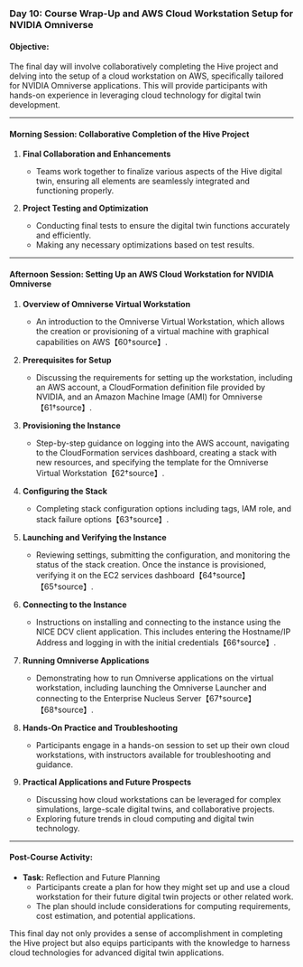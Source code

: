 ### Day 10: Course Wrap-Up and AWS Cloud Workstation Setup for NVIDIA Omniverse

#### Objective:
The final day will involve collaboratively completing the Hive project and delving into the setup of a cloud workstation on AWS, specifically tailored for NVIDIA Omniverse applications. This will provide participants with hands-on experience in leveraging cloud technology for digital twin development.

---

#### Morning Session: Collaborative Completion of the Hive Project

1. **Final Collaboration and Enhancements**
   - Teams work together to finalize various aspects of the Hive digital twin, ensuring all elements are seamlessly integrated and functioning properly.

2. **Project Testing and Optimization**
   - Conducting final tests to ensure the digital twin functions accurately and efficiently.
   - Making any necessary optimizations based on test results.

---

#### Afternoon Session: Setting Up an AWS Cloud Workstation for NVIDIA Omniverse

1. **Overview of Omniverse Virtual Workstation**
   - An introduction to the Omniverse Virtual Workstation, which allows the creation or provisioning of a virtual machine with graphical capabilities on AWS【60†source】.

2. **Prerequisites for Setup**
   - Discussing the requirements for setting up the workstation, including an AWS account, a CloudFormation definition file provided by NVIDIA, and an Amazon Machine Image (AMI) for Omniverse【61†source】.

3. **Provisioning the Instance**
   - Step-by-step guidance on logging into the AWS account, navigating to the CloudFormation services dashboard, creating a stack with new resources, and specifying the template for the Omniverse Virtual Workstation【62†source】.

4. **Configuring the Stack**
   - Completing stack configuration options including tags, IAM role, and stack failure options【63†source】.

5. **Launching and Verifying the Instance**
   - Reviewing settings, submitting the configuration, and monitoring the status of the stack creation. Once the instance is provisioned, verifying it on the EC2 services dashboard【64†source】【65†source】.

6. **Connecting to the Instance**
   - Instructions on installing and connecting to the instance using the NICE DCV client application. This includes entering the Hostname/IP Address and logging in with the initial credentials【66†source】.

7. **Running Omniverse Applications**
   - Demonstrating how to run Omniverse applications on the virtual workstation, including launching the Omniverse Launcher and connecting to the Enterprise Nucleus Server【67†source】【68†source】.

8. **Hands-On Practice and Troubleshooting**
   - Participants engage in a hands-on session to set up their own cloud workstations, with instructors available for troubleshooting and guidance.

9. **Practical Applications and Future Prospects**
   - Discussing how cloud workstations can be leveraged for complex simulations, large-scale digital twins, and collaborative projects.
   - Exploring future trends in cloud computing and digital twin technology.

---

#### Post-Course Activity:

- **Task:** Reflection and Future Planning
  - Participants create a plan for how they might set up and use a cloud workstation for their future digital twin projects or other related work.
  - The plan should include considerations for computing requirements, cost estimation, and potential applications.

This final day not only provides a sense of accomplishment in completing the Hive project but also equips participants with the knowledge to harness cloud technologies for advanced digital twin applications.
